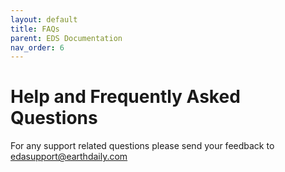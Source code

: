 ```yaml
---
layout: default
title: FAQs
parent: EDS Documentation
nav_order: 6
---
```



# Help and Frequently Asked Questions

For any support related questions please send your feedback to edasupport@earthdaily.com

